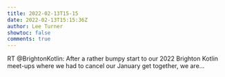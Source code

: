 ```yaml
---
title: 2022-02-13T15-15
date: 2022-02-13T15:15:36Z
author: Lee Turner
showtoc: false
comments: true
---
```


RT @BrightonKotlin: After a rather bumpy start to our 2022 Brighton Kotlin meet-ups where we had to cancel our January get together, we are…

